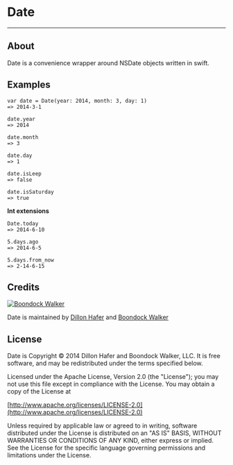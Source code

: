 Date
===========
***

About
-----

Date is a convenience wrapper around NSDate objects written in swift.

Examples
-----

```
var date = Date(year: 2014, month: 3, day: 1)
=> 2014-3-1

date.year
=> 2014

date.month
=> 3

date.day
=> 1

date.isLeep
=> false

date.isSaturday
=> true
```

**Int extensions**

```
Date.today
=> 2014-6-10

5.days.ago
=> 2014-6-5

5.days.from_now
=> 2-14-6-15

```

## Credits

[![Boondock Walker](https://farm4.staticflickr.com/3684/9677153149_c7f7cac09d_o.png)](http://www.boondockwalker.com)

Date is maintained by [Dillon Hafer](http://www.dillonhafer.com) and [Boondock Walker](http://www.boondockwalker.com)

## License

Date is Copyright © 2014 Dillon Hafer and Boondock Walker, LLC. It is free software, and may be redistributed under the terms specified below.

Licensed under the Apache License, Version 2.0 (the "License");
you may not use this file except in compliance with the License.
You may obtain a copy of the License at

[http://www.apache.org/licenses/LICENSE-2.0](http://www.apache.org/licenses/LICENSE-2.0)

Unless required by applicable law or agreed to in writing, software
distributed under the License is distributed on an "AS IS" BASIS,
WITHOUT WARRANTIES OR CONDITIONS OF ANY KIND, either express or implied.
See the License for the specific language governing permissions and
limitations under the License.
